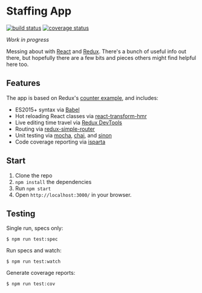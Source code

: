 # Staffing App

[![build status](https://img.shields.io/travis/tanem/react-redux-playground/master.svg?style=flat-square)](https://travis-ci.org/tanem/react-redux-playground)
[![coverage status](https://img.shields.io/coveralls/tanem/react-redux-playground.svg?style=flat-square)](https://coveralls.io/github/tanem/react-redux-playground)

 _Work in progress_

Messing about with [React](https://github.com/facebook/react) and [Redux](https://github.com/rackt/redux). There's a bunch of useful info out there, but hopefully there are a few bits and pieces others might find helpful here too.

## Features

The app is based on Redux's [counter example](https://github.com/rackt/redux/tree/master/examples/counter), and includes:

- ES2015+ syntax via [Babel](https://babeljs.io/)
- Hot reloading React classes via [react-transform-hmr](https://github.com/gaearon/react-transform-hmr)
- Live editing time travel via [Redux DevTools](https://github.com/gaearon/redux-devtools)
- Routing via [redux-simple-router](https://github.com/jlongster/redux-simple-router)
- Unit testing via [mocha](https://github.com/mochajs/mocha), [chai](https://github.com/chaijs/chai), and [sinon](https://github.com/sinonjs/sinon)
- Code coverage reporting via [isparta](https://github.com/douglasduteil/isparta)

## Start

1. Clone the repo
2. `npm install` the dependencies
3. Run `npm start`
4. Open `http://localhost:3000/` in your browser.

## Testing

Single run, specs only:

```
$ npm run test:spec
```

Run specs and watch:

```
$ npm run test:watch
```

Generate coverage reports:

```
$ npm run test:cov
```

